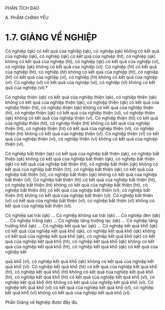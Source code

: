 PHÂN TÍCH ĐẠO

A. PHẨM CHÍNH YẾU

# 1.7. GIẢNG VỀ NGHIỆP

Có nghiệp (qk) có kết quả của nghiệp (qk), có nghiệp (qk) không có kết quả của nghiệp (qk), có nghiệp (qk) có kết quả của nghiệp (ht), có nghiệp (qk) không có kết quả của nghiệp (ht), có nghiệp (qk) có kết quả của nghiệp (vl), có nghiệp (qk) không có kết quả của nghiệp (vl). Có nghiệp (ht) có kết quả của nghiệp (ht), có nghiệp (ht) không có kết quả của nghiệp (ht), có nghiệp (ht) có kết quả của nghiệp (vl), có nghiệp (ht) không có kết quả của nghiệp (vl). Có nghiệp (vl) có kết quả của nghiệp (vl), có nghiệp (vl) không có kết quả của nghiệp (vl).\*

Có nghiệp thiện (qk) có kết quả của nghiệp thiện (qk), có nghiệp thiện (qk) không có kết quả của nghiệp thiện (qk), có nghiệp thiện (qk) có kết quả của nghiệp thiện (ht), có nghiệp thiện (qk) không có kết quả của nghiệp thiện (ht), có nghiệp thiện (qk) có kết quả của nghiệp thiện (vl), có nghiệp thiện (qk) không có kết quả của nghiệp thiện (vl). Có nghiệp thiện (ht) có kết quả của nghiệp thiện (ht), có nghiệp thiện (ht) không có kết quả của nghiệp thiện (ht), có nghiệp thiện (ht) có kết quả của nghiệp thiện (vl), có nghiệp thiện (ht) không có kết quả của nghiệp thiện (vl). Có nghiệp thiện (vl) có kết quả của nghiệp thiện (vl), có nghiệp thiện (vl) không có kết quả của nghiệp thiện (vl).

Có nghiệp bất thiện (qk) có kết quả của nghiệp bất thiện (qk), có nghiệp bất thiện (qk) không có kết quả của nghiệp bất thiện (qk), có nghiệp bất thiện (qk) có kết quả của nghiệp bất thiện (ht), có nghiệp bất thiện (qk) không có kết quả của nghiệp bất thiện (ht), có nghiệp bất thiện (qk) có kết quả của nghiệp bất thiện (vl), có nghiệp bất thiện (qk) không có kết quả của nghiệp bất thiện (vl). Có nghiệp bất thiện (ht) có kết quả của nghiệp bất thiện (ht), có nghiệp bất thiện (ht) không có kết quả của nghiệp bất thiện (ht), có nghiệp bất thiện (ht) có kết quả của nghiệp bất thiện (vl), có nghiệp bất thiện (ht) không có kết quả của nghiệp bất thiện (vl). Có nghiệp bất thiện (vl) có kết quả của nghiệp bất thiện (vl), có nghiệp bất thiện (vl) không có kết quả của nghiệp bất thiện (vl).

Có nghiệp sai trái (qk) … Có nghiệp không sai trái (qk) … Có nghiệp đen (qk) … Có nghiệp trắng (qk) … Có nghiệp tăng trưởng lạc (qk) … Có nghiệp tăng trưởng khổ (qk) … Có nghiệp kết quả lạc (qk) … Có nghiệp kết quả khổ (qk) có kết quả của nghiệp kết quả khổ (qk), có nghiệp kết quả khổ (qk) không có kết quả của nghiệp kết quả khổ (qk), có nghiệp kết quả khổ (qk) có kết quả của nghiệp kết quả khổ (ht), có nghiệp kết quả khổ (qk) không có kết quả của nghiệp kết quả khổ (ht), có nghiệp kết quả khổ (qk) có kết quả của nghiệp kết

quả khổ (vl), có nghiệp kết quả khổ (qk) không có kết quả của nghiệp kết quả khổ (vl). Có nghiệp kết quả khổ (ht) có kết quả của nghiệp kết quả khổ (ht), có nghiệp kết quả khổ (ht) không có kết quả của nghiệp kết quả khổ (ht), có nghiệp kết quả khổ (ht) có kết quả của nghiệp kết quả khổ (vl), có nghiệp kết quả khổ (ht) không có kết quả của nghiệp kết quả khổ (vl). Có nghiệp kết quả khổ (vl) có kết quả của nghiệp kết quả khổ (vl), có nghiệp kết quả khổ (vl) không có kết quả của nghiệp kết quả khổ (vl).

Phần Giảng về Nghiệp được đầy đủ.
